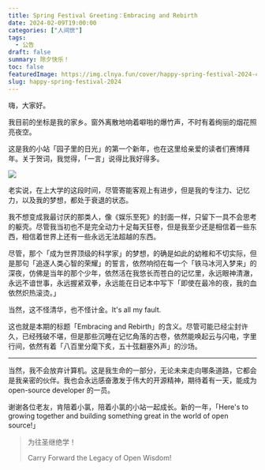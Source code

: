 ```yaml
---
title: Spring Festival Greeting：Embracing and Rebirth
date: 2024-02-09T19:00:00
categories: ["人间世"]
tags:
  - 公告
draft: false
summary: 除夕快乐！
toc: false
featuredImage: https://img.clnya.fun/cover/happy-spring-festival-2024-cover.webp
slug: happy-spring-festival-2024
---
```


嗨，大家好。

我目前的坐标是我的家乡。窗外离散地响着噼啪的爆竹声，不时有着绚丽的烟花照亮夜空。

这是我的小站「园子里的日光」的第一个新年，也在这里给亲爱的读者们赛博拜年。关于贺词，我觉得，「一言」说得比我好得多。

![](https://img.clnya.fun/IMG-20240209190000-1.webp)

老实说，在上大学的这段时间，尽管寄能客观上有进步，但是我的专注力、记忆力，以及我的梦想，都处于衰退的状态。

我不想变成我最讨厌的那类人，像《娱乐至死》的封面一样，只留下一具不会思考的躯壳。尽管我当初也不是完全动力十足每天狂卷，但是我至少还是相信着一些东西，相信着世界上还有一些永远无法超越的东西。

尽管，那个「成为世界顶级的科学家」的梦想，的确是如此的幼稚和不切实际，但是那句「追逐人类心智的荣耀」的誓言，依然响彻在每一个「铁马冰河入梦来」的深夜，仿佛是当年的那个少年，依然活在我悠长而苍白的记忆里，永远眼神清澈，永远不谙世事，永远握紧双拳，永远能在日记本中写下「即使在最冷的夜，我的血依然炽热滚烫。」

当然，这不怪清华，也不怪计金。It's all my fault.

这也就是本期的标题「Embracing and Rebirth」的含义。尽管可能已经尘封许久，已经残破不堪，但是那些沉睡在记忆角落的古卷，依然能唤起云与闪电，字里行间，依然有着「八百里分麾下炙，五十弦翻塞外声」的沙场。

---

当然，我不会放弃计算机。这是我生命的一部分，无论未来走向哪条道路，它都会是我亲密的伙伴。我也会永远感奋激发于伟大的开源精神，期待着有一天，能成为 open-source developer 的一员。

谢谢各位老友，肯陪着小氯，陪着小氯的小站一起成长。新的一年，「Here's to growing together and building something great in the world of open source!」

> 为往圣继绝学！
>
> Carry Forward the Legacy of Open Wisdom!

